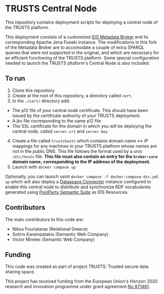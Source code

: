 # TRUSTS Central Node

This repository contains deployment scripts for deploying a central node of the TRUSTS platform.

This deployment consists of a customized [IDS Metadata Broker](https://github.com/International-Data-Spaces-Association/metadata-broker-open-core) and its corresponding Apache Jena Fuseki instance. The modifications in this fork of the Metadata Broker are to accomodate a couple of extra SPARQL queries that were not supported in the original, and which are necessary for an efficient functioning of the TRUSTS platform. Some special configuration needed to launch the TRUSTS pltaform's Central Node is also included.

## To run
1. Clone this repository
2. Create at the root of this repository, a directory called `cert`. 
3. In the `./cert/` directory add: 
  *  The p12 file of your central node certificate. This should have been issued by the certificate authority of your TRUSTS deployment.
  *  A jks file corresponding to the same p12 file
  * The SSL certificate for the domain in which you will be deploying the central node, called `server.crt` and `server.key`
4. Create a file called `trustshosts` which contains domain name <-> IP mappings for any machines in your TRUSTS platfrom whose names are not in the public DNS. This file follows the format used by a unix `/etc/hosts` file. **This file must also contain an entry for the `broker-core` domain name, corresponding to the IP address of the deployment.**
5. Launch with `docker compose up`

Optionally, you can launch usint `docker compose -f docker-compose-dsc.yml up` which will also deploy a [Dataspace Connector](https://github.com/International-Data-Spaces-Association/DataspaceConnector) instance configured to enable this central node to distribute and synchronize RDF vocabularies generated using [PoolParty Semantic Suite](https://www.poolparty.biz/) as IDS Resources.



## Contributors

The main contributors to this code are:
* Nikos Fourlataras (Relational Greece) 
* Sotiris Karampatakis (Semantic Web Company)
* Victor Mireles (Semantic Web Company) 


## Funding
This code was created as part of project TRUSTS: Trusted secure data sharing space.

This project has received funding from the European Union's Horizon 2020 research and innovation programme under grant agreement [No 871481](https://cordis.europa.eu/project/id/871481).



